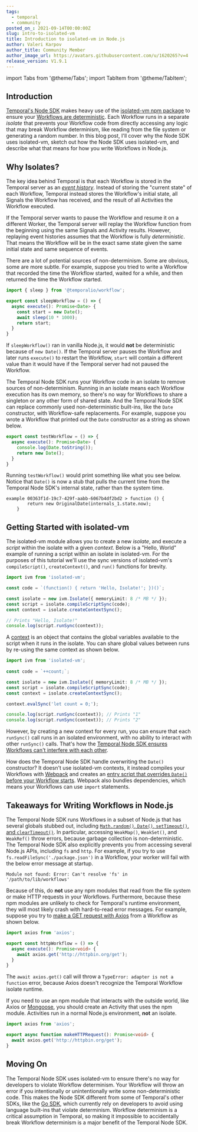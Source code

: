 ```yaml
---
tags:
  - temporal
  - community
posted_on_: 2021-09-14T00:00:00Z
slug: intro-to-isolated-vm
title: Introduction to isolated-vm in Node.js
author: Valeri Karpov
author_title: Community Member
author_image_url: https://avatars.githubusercontent.com/u/1620265?v=4
release_version: V1.9.1
---
```


import Tabs from '@theme/Tabs';
import TabItem from '@theme/TabItem';

<!--truncate-->

## Introduction

[Temporal's Node SDK](/docs/node/introduction) makes heavy use of the [isolated-vm npm package](https://www.npmjs.com/package/isolated-vm) to ensure your [Workflows are deterministic](/docs/node/determinism).
Each Workflow runs in a separate _isolate_ that prevents your Workflow code from directly accessing any logic that may break Workflow determinism, like reading from the file system or generating a random number.
In this blog post, I'll cover why the Node SDK uses isolated-vm, sketch out how the Node SDK uses isolated-vm, and describe what that means for how you write Workflows in Node.js.

## Why Isolates?

The key idea behind Temporal is that each Workflow is stored in the Temporal server as an [_event history_](/blog/temporal-tips-tricks-1/#event-history).
Instead of storing the "current state" of each Workflow, Temporal instead stores the Workflow's initial state, all Signals the Workflow has received, and the result of all Activities the Workflow executed.

If the Temporal server wants to pause the Workflow and resume it on a different Worker, the Temporal server will replay the Workflow function from the beginning using the same Signals and Activity results.
However, replaying event histories assumes that the Workflow is fully _deterministic_.
That means the Workflow will be in the exact same state given the same initial state and same sequence of events.

There are a lot of potential sources of non-determinism.
Some are obvious, some are more subtle.
For example, suppose you tried to write a Workflow that recorded the time the Workflow started, waited for a while, and then returned the time the Workflow started.

```ts
import { sleep } from '@temporalio/workflow';

export const sleepWorkflow = () => {
  async execute(): Promise<Date> {
    const start = new Date();
    await sleep(10 * 1000);
    return start;
  }
}
```

If `sleepWorkflow()` ran in vanilla Node.js, it would **not** be deterministic because of `new Date()`.
If the Temporal server pauses the Workflow and later runs `execute()` to restart the Workflow, `start` will contain a different value than it would have if the Temporal server had not paused the Workflow.

The Temporal Node SDK runs your Workflow code in an isolate to remove sources of non-determinism.
Running in an isolate means each Workflow execution has its own memory, so there's no way for Workflows to share a singleton or any other form of shared state.
And the Temporal Node SDK can replace commonly used non-deterministic built-ins, like the `Date` constructor, with Workflow-safe replacements.
For example, suppose you wrote a Workflow that printed out the `Date` constructor as a string as shown below.

```ts
export const testWorkflow = () => {
  async execute(): Promise<Date> {
    console.log(Date.toString());
    return new Date();
  }
}
```

Running `testWorkflow()` would print something like what you see below.
Notice that `Date()` is now a stub that pulls the current time from the Temporal Node SDK's internal state, rather than the system time.

```
example 00363f1d-19c7-429f-aabb-6067b4df2bd2 > function () {
        return new OriginalDate(internals_1.state.now);
    }
```

## Getting Started with isolated-vm

The isolated-vm module allows you to create a new _isolate_, and execute a _script_ within the isolate with a given _context_.
Below is a "Hello, World" example of running a script within an isolate in isolated-vm.
For the purposes of this tutorial we'll use the sync versions of isolated-vm's `compileScript()`, `createContext()`, and `run()` functions for brevity.

```ts
import ivm from 'isolated-vm';

const code = `(function() { return 'Hello, Isolate!'; })()`;

const isolate = new ivm.Isolate({ memoryLimit: 8 /* MB */ });
const script = isolate.compileScriptSync(code);
const context = isolate.createContextSync();

// Prints "Hello, Isolate!"
console.log(script.runSync(context));
```

A [context](https://www.npmjs.com/package/isolated-vm#class-context-transferable) is an object that contains the global variables available to the script when it runs in the isolate.
You can share global values between runs by re-using the same context as shown below.

```ts
import ivm from 'isolated-vm';
  
const code = `++count;`;

const isolate = new ivm.Isolate({ memoryLimit: 8 /* MB */ });
const script = isolate.compileScriptSync(code);
const context = isolate.createContextSync();

context.evalSync('let count = 0;');

console.log(script.runSync(context)); // Prints "1"
console.log(script.runSync(context)); // Prints "2"
```

However, by creating a new context for every run, you can ensure that each `runSync()` call runs in an isolated environment, with no ability to interact with other `runSync()` calls.
That's how the [Temporal Node SDK ensures Workflows can't interfere with each other](https://github.com/temporalio/sdk-node/blob/004c2846fe4e4312eb2c424da477bc0c280d6c48/packages/worker/src/isolate-context-provider.ts#L32-L40).

How does the Temporal Node SDK handle overwriting the `Date()` constructor?
It doesn't use isolated-vm contexts, it instead compiles your Workflows with [Webpack](https://www.npmjs.com/package/webpack) and creates an [entry script that overrides `Date()` before your Workflow starts](https://github.com/temporalio/sdk-node/blob/004c2846fe4e4312eb2c424da477bc0c280d6c48/packages/worker/src/isolate-builder.ts#L101-L127).
Webpack also bundles dependencies, which means your Workflows can use `import` statements.

## Takeaways for Writing Workflows in Node.js

The Temporal Node SDK runs Workflows in a subset of Node.js that has several globals stubbed out, including [`Math.random()`, `Date()`, `setTimeout()`, and `clearTimeout()`](https://github.com/temporalio/sdk-node/blob/004c2846fe4e4312eb2c424da477bc0c280d6c48/packages/workflow/src/worker-interface.ts).
In particular, accessing `WeakMap()`, `WeakSet()`, and `WeakRef()` throw errors, because garbage collection is non-deterministic.
The Temporal Node SDK also explicitly prevents you from accessing several Node.js APIs, including `fs` and `http`.
For example, if you try to use `fs.readFileSync('./package.json')` in a Workflow, your worker will fail with the below error message at startup.

```
Module not found: Error: Can't resolve 'fs' in '/path/to/lib/workflows'
```

Because of this, do **not** use any npm modules that read from the file system or make HTTP requests in your Workflows.
Furthermore, because these npm modules are unlikely to check for Temporal's runtime environment, they will most likely crash with hard-to-read error messages.
For example, suppose you try to [make a GET request with Axios](https://masteringjs.io/tutorials/axios/get) from a Workflow as shown below.

```ts
import axios from 'axios';

export const httpWorkflow = () => {
  async execute(): Promise<void> {
    await axios.get('http://httpbin.org/get');
  }
}
```

The `await axios.get()` call will throw a `TypeError: adapter is not a function` error, because Axios doesn't recognize the Temporal Workflow isolate runtime.

If you need to use an npm module that interacts with the outside world, like Axios or [Mongoose](https://mongoosejs.com/), you should create an Activity that uses the npm module.
Activities run in a normal Node.js environment, **not** an isolate.

```ts
import axios from 'axios';

export async function makeHTTPRequest(): Promise<void> {
  await axios.get('http://httpbin.org/get');
}
```

## Moving On

The Temporal Node SDK uses isolated-vm to ensure there's no way for developers to violate Workflow determinism.
Your Workflow will throw an error if you intentionally or unintentionally write some non-deterministic code.
This makes the Node SDK different from some of Temporal's other SDKs, like the [Go SDK](https://docs.temporal.io/docs/go/workflows#how-to-write-workflow-code), which currently rely on developers to avoid using language built-ins that violate determinism.
Workflow determinism is a critical assumption in Temporal, so making it impossible to accidentally break Workflow determinism is a major benefit of the Temporal Node SDK.